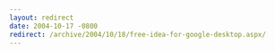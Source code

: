 ```yaml
---
layout: redirect
date: 2004-10-17 -0800
redirect: /archive/2004/10/18/free-idea-for-google-desktop.aspx/
---
```

